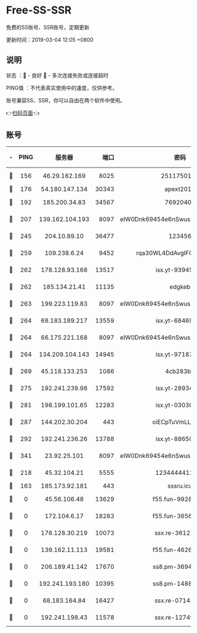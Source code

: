 # Free-SS-SSR

免费的SS账号、SSR账号，定期更新

更新时间：2019-03-04 12:05 +0800

## 说明

状态     ：🙂 - 良好 🙁 - 多次连接失败或连接超时

PING值   ：不代表真实使用中的速度，仅供参考。

账号兼容SS、SSR，你可以自由在两个软件中使用。

👉[扫码页面](https://liesauer.github.io/free-ss-ssr.github.io/)👈

## 账号

|-|PING|服务器|端口|密码|加密方式|区域|
|:----:|:----:|:-----:|-----:|:----:|:----:|:----:|
|🙂|156|46.29.162.169|8025|2511750146|aes-256-cfb|RU|
|🙂|176|54.180.147.134|30343|apext2019|chacha20|KR|
|🙂|192|185.200.34.83|34567|76920400|aes-256-cfb|US|
|🙂|207|139.162.104.193|8097|eIW0Dnk69454e6nSwuspv9DmS201tQ0D|aes-256-cfb|JP|
|🙂|245|204.10.89.10|36477|123456|aes-256-cfb|US|
|🙂|259|109.238.6.24|9452|rqa30WL4DdAvgIFG6Fs3znzTa|aes-256-cfb|FR|
|🙂|262|178.128.93.168|13517|isx.yt-93945310|aes-256-cfb|SG|
|🙂|262|185.134.21.41|11135|edgkeb|aes-256-cfb|GB|
|🙂|263|199.223.119.83|8097|eIW0Dnk69454e6nSwuspv9DmS201tQ0D|aes-256-cfb|US|
|🙂|264|68.183.189.217|13559|isx.yt-68469421|aes-256-cfb|SG|
|🙂|264|66.175.221.168|8097|eIW0Dnk69454e6nSwuspv9DmS201tQ0D|aes-256-cfb|US|
|🙂|264|134.209.104.143|14945|isx.yt-97187184|aes-256-cfb|SG|
|🙂|269|45.118.133.253|1086|4cb283b8|aes-256-cfb|SG|
|🙂|275|192.241.239.98|17592|isx.yt-28934471|aes-256-cfb|US|
|🙂|281|198.199.101.65|12283|isx.yt-03030510|aes-256-cfb|US|
|🙂|287|144.202.30.204|443|oiECpTuVmLLxk4Ts|aes-256-cfb|US|
|🙂|292|192.241.236.26|13788|isx.yt-88650870|aes-256-cfb|US|
|🙂|341|23.92.25.101|8097|eIW0Dnk69454e6nSwuspv9DmS201tQ0D|aes-256-cfb|US|
|🙂|218|45.32.104.21|5555|1234444411111|aes-256-cfb|SG|
|🙁|163|185.173.92.181|443|sssru.icu|rc4-md5|RU|
|🙁|0|45.56.106.48|13629|f55.fun-99286814|aes-256-cfb|US|
|🙁|0|172.104.6.17|18283|f55.fun-36565083|aes-256-cfb|US|
|🙁|0|178.128.30.219|10073|ssx.re-36127052|aes-256-cfb|SG|
|🙁|0|139.162.11.113|19581|f55.fun-46262690|aes-256-cfb|SG|
|🙁|0|206.189.41.142|17670|ss8.pm-36944551|aes-256-cfb|SG|
|🙁|0|192.241.193.180|10395|ss8.pm-14887083|aes-256-cfb|US|
|🙁|0|68.183.164.84|16427|ssx.re-07144593|aes-256-cfb|US|
|🙁|0|192.241.198.43|11578|ssx.re-12749222|aes-256-cfb|US|
